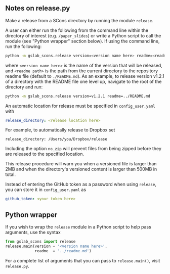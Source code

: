## Notes on release.py

Make a release from a SCons directory by running the module `release`. 

A user can either run the following from the command line within the directory of interest (e.g. `/paper_slides`) or write a Python script to call the module (see "Python wrapper" section below). If using the command line, run the following:

```sh
python -m gslab_scons.release version=<version name here> readme=<readme path here>
```
    
where `<version name here>` is the name of the version that 
will be released, and `<readme path>` is the path from the current directory
to the repository readme file (default to `./README.md`). As an example, to release version
v1.2.1 of a directory with the README file one level up, navigate to the root of the directory and run:

```sh
python -m gslab_scons.release version=v1.2.1 readme=../README.md
```

An automatic location for release must be specified in `config_user.yaml` with 

```yaml
release_directory: <release location here>
```

For example, to automatically release to Dropbox set

```
release_directory: /Users/you/Dropbox/release
``` 

Including the option `no_zip` will prevent files
from being zipped before they are released to the specified location.  

This release procedure will warn you when a versioned file
is larger than 2MB and when the directory's versioned content
is larger than 500MB in total.  

Instead of entering the GitHub token as a password when using `release`,
you can store it in `config_user.yaml` as

```yaml
github_token: <your token here>
```

## Python wrapper

If you wish to wrap the `release` module in a Python script to help pass arguments, use the syntax

```python
from gslab_scons import release
release.main(version = '<version name here>',
             readme  = '../readme.md')
```

For a complete list of arguments that you can pass to `release.main()`, visit `release.py`.